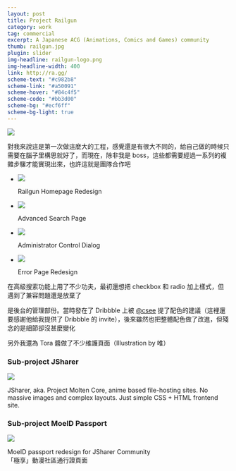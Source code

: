 ```yaml
---
layout: post
title: Project Railgun
category: work
tag: commercial
excerpt: A Japanese ACG (Animations, Comics and Games) community
thumb: railgun.jpg
plugin: slider
img-headline: railgun-logo.png
img-headline-width: 400
link: http://ra.gg/
scheme-text: "#c982b8"
scheme-link: "#a50091"
scheme-hover: "#84c4f5"
scheme-code: "#bb3d00"
scheme-bg: "#ecf6ff"
scheme-bg-light: true
---
```


<div class=txt>
  <p><img src="{{ site.data.var.file }}/railgun-avatar.png"></p>

  <p lang=zh>對我來說這是第一次做這麼大的工程，感覺還是有很大不同的，給自己做的時候只需要在腦子里構思就好了，而現在，除非我是 boss，這些都需要經過一系列的複雜步驟才能實現出來，也許這就是團隊合作吧</p>

  <div class="flexslider">
    <ul class="slides">
      <li>
        <p class=browser><img src="{{ site.data.var.file }}/railgun.png"></p>
        <p class="flex-caption">Railgun Homepage Redesign</p>
      </li>
      <li>
        <p class=browser><img src="{{ site.data.var.file }}/railgun-search-large.png"></p>
        <p class="flex-caption">Advanced Search Page</p>
      </li>
      <li>
        <p class=browser><img src="{{ site.data.var.file }}/railgun-tag-large.png"></p>
        <p class="flex-caption">Administrator Control Dialog</p>
      </li>
      <li>
        <p class=browser><img src="{{ site.data.var.file }}/railgun-error-large.png"></p>
        <p class="flex-caption">Error Page Redesign</p>
      </li>
    </ul>
  </div><!-- .flexslider -->

  <p lang=zh>在高級搜索功能上用了不少功夫，最初還想把 checkbox 和 radio 加上樣式，但遇到了兼容問題還是放棄了</p>
  <p lang=zh>是後台的管理部份。當時發在了 Dribbble 上被 <a href="http://twitter.com/csee" title="">@csee</a> 提了配色的建議（這裡還要感謝他給我提供了 Dribbble 的 invite），後來雖然也把整體配色做了改進，但殘念的是細節卻沒甚麼變化</p>
  <p lang=zh>另外我還為 Tora 醬做了不少維護頁面（Illustration by 唯）</p>

  <h3>Sub-project JSharer</h3>

  <p class=browser><img src="{{ site.data.var.file }}/railgun-jsharer-large.png"></p>

  <p>JSharer, aka. Project Molten Core, anime based file-hosting sites. No massive images and complex layouts. Just simple CSS + HTML frontend site.</p>

  <h3>Sub-project MoeID Passport</h3>

  <p class=browser><img src="{{ site.data.var.file }}/moeid.png"></p>

  <p>MoeID passport redesign for JSharer Community<br>「極享」動漫社區通行證頁面</p>
</div>